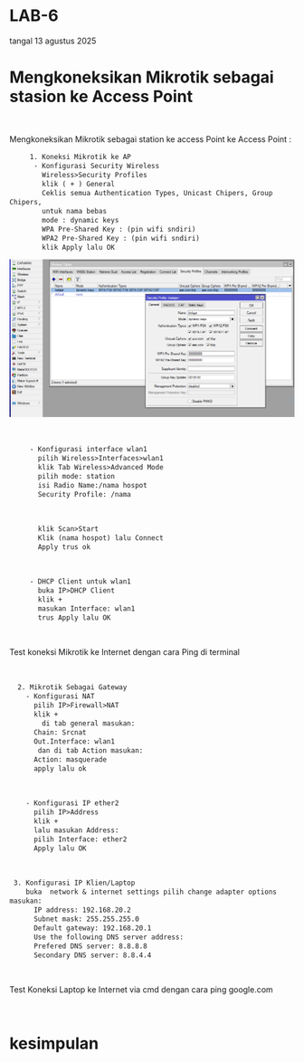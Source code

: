 # LAB-6
tangal 13 agustus 2025
# Mengkoneksikan Mikrotik sebagai stasion ke Access Point

![]()

Mengkoneksikan Mikrotik sebagai station ke access Point ke Access Point :  

         1. Koneksi Mikrotik ke AP  
          - Konfigurasi Security Wireless  
            Wireless>Security Profiles  
            klik ( + ) General  
            Ceklis semua Authentication Types, Unicast Chipers, Group Chipers,
            untuk nama bebas
            mode : dynamic keys
            WPA Pre-Shared Key : (pin wifi sndiri)  
            WPA2 Pre-Shared Key : (pin wifi sndiri)  
            klik Apply lalu OK
![OYY](1.PNG)

![]()

         - Konfigurasi interface wlan1
           pilih Wireless>Interfaces>wlan1
           klik Tab Wireless>Advanced Mode
           pilih mode: station
           isi Radio Name:/nama hospot
           Security Profile: /nama 
           
![]()

           klik Scan>Start
           Klik (nama hospot) lalu Connect
           Apply trus ok
           
![]()

         - DHCP Client untuk wlan1
           buka IP>DHCP Client
           klik +
           masukan Interface: wlan1
           trus Apply lalu OK

![]()

Test koneksi Mikrotik ke Internet dengan cara Ping di terminal 

![]()

      2. Mikrotik Sebagai Gateway
        - Konfigurasi NAT
          pilih IP>Firewall>NAT
          klik + 
            di tab general masukan:
          Chain: Srcnat
          Out.Interface: wlan1
           dan di tab Action masukan:
          Action: masquerade
          apply lalu ok

![]()
          
        - Konfigurasi IP ether2
          pilih IP>Address
          klik + 
          lalu masukan Address: 
          pilih Interface: ether2
          Apply lalu OK

![]()

     3. Konfigurasi IP Klien/Laptop
        buka  network & internet settings pilih change adapter options masukan: 
          IP address: 192.168.20.2
          Subnet mask: 255.255.255.0
          Default gateway: 192.168.20.1
          Use the following DNS server address:
          Prefered DNS server: 8.8.8.8
          Secondary DNS server: 8.8.4.4

![]()

   Test Koneksi Laptop ke Internet via cmd dengan cara ping google.com 

![]()

# kesimpulan 
